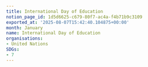 ```yaml
---
title: International Day of Education
notion_page_id: 1d5d6625-c679-80f7-ac4a-f4b71b9c3109
exported_at: '2025-08-07T15:42:40.104875+00:00'
month: January
name: International Day of Education
organisations:
- United Nations
SDGs:
- 7
---
```



